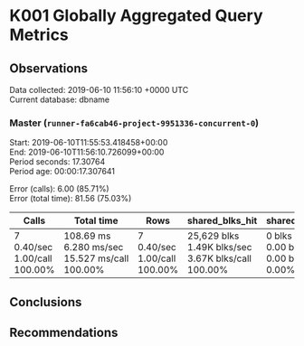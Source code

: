 # K001 Globally Aggregated Query Metrics

## Observations ##
Data collected: 2019-06-10 11:56:10 +0000 UTC  
Current database: dbname  



### Master (`runner-fa6cab46-project-9951336-concurrent-0`) ###
Start: 2019-06-10T11:55:53.418458+00:00  
End: 2019-06-10T11:56:10.726099+00:00  
Period seconds: 17.30764  
Period age: 00:00:17.307641  

Error (calls): 6.00 (85.71%)  
Error (total time): 81.56 (75.03%)

| Calls | Total&nbsp;time | Rows | shared_blks_hit | shared_blks_read | shared_blks_dirtied | shared_blks_written | blk_read_time | blk_write_time | kcache_reads | kcache_writes | kcache_user_time_ms | kcache_system_time |
|-------|------------|------|-----------------|------------------|---------------------|---------------------|---------------|----------------|--------------|---------------|---------------------|--------------------|
|7<br/>0.40/sec<br/>1.00/call<br/>100.00% |108.69&nbsp;ms<br/>6.280&nbsp;ms/sec<br/>15.527&nbsp;ms/call<br/>100.00% |7<br/>0.40/sec<br/>1.00/call<br/>100.00% |25,629&nbsp;blks<br/>1.49K&nbsp;blks/sec<br/>3.67K&nbsp;blks/call<br/>100.00% |0&nbsp;blks<br/>0.00&nbsp;blks/sec<br/>0.00&nbsp;blks/call<br/>0.00% |0&nbsp;blks<br/>0.00&nbsp;blks/sec<br/>0.00&nbsp;blks/call<br/>0.00% |0&nbsp;blks<br/>0.00&nbsp;blks/sec<br/>0.00&nbsp;blks/call<br/>0.00% |0.00&nbsp;ms<br/>0.000&nbsp;ms/sec<br/>0.000&nbsp;ms/call<br/>0.00% |0.00&nbsp;ms<br/>0.000&nbsp;ms/sec<br/>0.000&nbsp;ms/call<br/>0.00% |0.00&nbsp;bytes<br/>0.00&nbsp;bytes/sec<br/>0.00&nbsp;bytes/call<br/>0.00% |0.00&nbsp;bytes<br/>0.00&nbsp;bytes/sec<br/>0.00&nbsp;bytes/call<br/>0.00% |0.00&nbsp;ms<br/>0.000&nbsp;ms/sec<br/>0.000&nbsp;ms/call<br/>0.00% |0.00&nbsp;ms<br/>0.000&nbsp;ms/sec<br/>0.000&nbsp;ms/call<br/>0.00%|





## Conclusions ##


## Recommendations ##


